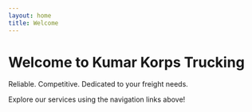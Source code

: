```yaml
---
layout: home
title: Welcome
---
```


# Welcome to Kumar Korps Trucking

Reliable. Competitive. Dedicated to your freight needs.

Explore our services using the navigation links above!
